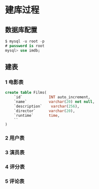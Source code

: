 # 建库过程

## 数据库配置

```sql
$ mysql -u root -p
# password is root
mysql> use imdb;
```

## 建表

### 1 电影表

```sql
create table Films(
	`id`			INT auto_increment,
    `name`			varchar(20) not null,
    `description`	 varchar(256),
    `director`		varchar(20),
    `runtime`		time,
    ``
)
```



### 2 用户表

### 3 演员表

### 4 评分表

### 5 评论表

